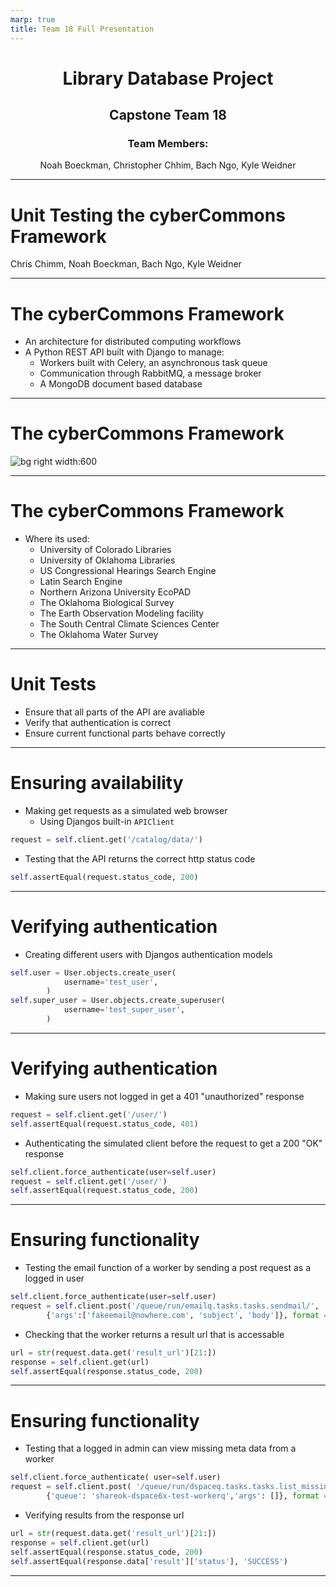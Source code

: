 ```yaml
---
marp: true
title: Team 18 Full Presentation
---
```


<h1></h1>
<h1 align="center"> Library Database Project </h1>
<h2 align="center"> Capstone Team 18 </h2>
<h3 align="center"> Team Members: </h3>
<p align="center"> Noah Boeckman, Christopher Chhim, Bach Ngo, Kyle Weidner </p>

---

# Unit Testing the cyberCommons Framework
Chris Chimm, Noah Boeckman, Bach Ngo, Kyle Weidner

---

# The cyberCommons Framework​
- An architecture for distributed computing workflows​
- A Python REST API built with Django to manage:​
  - Workers built with Celery, an asynchronous task queue​
  - Communication through RabbitMQ, a message broker​
  - A MongoDB document based database​

---

# The cyberCommons Framework
![bg right width:600](https://cybercom-docs.readthedocs.io/en/latest/_images/cybercommons.png)

---

# The cyberCommons Framework
- Where its used:
  - University of Colorado Libraries ​
  - University of Oklahoma Libraries ​
  - US Congressional Hearings Search Engine ​
  - Latin Search Engine ​
  - Northern Arizona University EcoPAD ​
  - The Oklahoma Biological Survey ​
  - The Earth Observation Modeling facility ​
  - The South Central Climate Sciences Center ​
  - The Oklahoma Water Survey​

---

# Unit Tests
- Ensure that all parts of the API are avaliable 
- Verify that authentication is correct
- Ensure current functional parts behave correctly

---

# Ensuring availability
- Making get requests as a simulated web browser
  - Using Djangos built-in ```APIClient``` 
```python
request = self.client.get('/catalog/data/')
```
- Testing that the API returns the correct http status code
```python
self.assertEqual(request.status_code, 200)
```

---

# Verifying authentication
- Creating different users with Djangos authentication models
```python
self.user = User.objects.create_user(
            username='test_user',
        )
self.super_user = User.objects.create_superuser(
            username='test_super_user',
        )
```

---

# Verifying authentication
- Making sure users not logged in get a 401 "unauthorized" response
```python
request = self.client.get('/user/')
self.assertEqual(request.status_code, 401)
```
- Authenticating the simulated client before the request to get a 200 "OK" response
```python
self.client.force_authenticate(user=self.user)
request = self.client.get('/user/')
self.assertEqual(request.status_code, 200)
```

---

# Ensuring functionality 
- Testing the email function of a worker by sending a post request as a logged in user
```python
self.client.force_authenticate(user=self.user)
request = self.client.post('/queue/run/emailq.tasks.tasks.sendmail/', 
        {'args':['fakeemail@nowhere.com', 'subject', 'body']}, format = "json")
```
- Checking that the worker returns a result url that is accessable
```python
url = str(request.data.get('result_url')[21:])
response = self.client.get(url)
self.assertEqual(response.status_code, 200)
```

---

# Ensuring functionality
- Testing that a logged in admin can view missing meta data from a worker
```python
self.client.force_authenticate( user=self.user)
request = self.client.post( '/queue/run/dspaceq.tasks.tasks.list_missing_metadata_etd/', 
        {'queue': 'shareok-dspace6x-test-workerq','args': []}, format = "json")
```
- Verifying results from the response url
```python
url = str(request.data.get('result_url')[21:])
response = self.client.get(url)
self.assertEqual(response.status_code, 200)
self.assertEqual(response.data['result']['status'], 'SUCCESS')
```

---